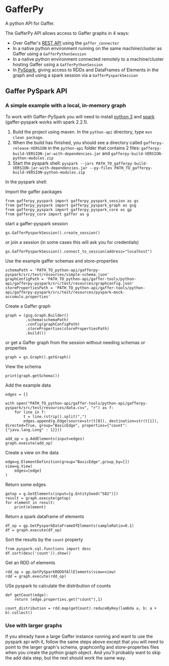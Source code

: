 # GafferPy #

A python API for Gaffer.

The GafferPy API allows access to Gaffer graphs in 4 ways:

- Over Gaffer's [REST API](https://github.com/gchq/Gaffer/tree/master/rest-api) using the `gaffer_connector`
- In a native python environment running on the same machine/cluster as Gaffer using a `GafferPythonSession`
- In a native python environment connected remotely to a machine/cluster hosting Gaffer using a `GafferPythonSession`
- In [PySpark](https://spark.apache.org/docs/0.9.0/python-programming-guide.html), giving access to RDDs and DataFrames of Elements in the graph and using a spark session via a `GafferPysparkSession`
 
## Gaffer PySpark API ##

### A simple example with a local, in-memory graph ###

To work with Gaffer-PySpark you will need to install [python 3](https://www.anaconda.com/download/) and [spark](https://spark.apache.org/downloads.html) (gaffer-pyspark works with spark 2.2.1).

1. Build the project using maven. In the `python-api` directory, type `mvn clean package`. 
2. When the build has finished, you should see a directory called `gafferpy-release-VERSION` in the `python-api` folder that contains 2 files: `gafferpy-build-VERSION-jar-with-dependencies.jar` and `gafferpy-build-VERSION-python-modules.zip`
3. Start the pyspark shell: `pyspark --jars PATH_TO_gafferpy-build-VERSION-jar-with-dependencies.jar --py-files PATH_TO_gafferpy-build-VERSION-python-modules.zip`
 
In the pyspark shell:

Import the gaffer packages

```
from gafferpy_pyspark import gafferpy_pyspark_session as gs
from gafferpy_pyspark import gafferpy_pyspark_graph as gsg
from gafferpy_pyspark import gafferpy_pyspark_core as gp
from gafferpy_core import gaffer as g
```

start a gaffer-pyspark session

```
gs.GafferPysparkSession().create_session()
```

or join a session (in some cases this will ask you for credentials)

```
gs.GafferPysparkSession().connect_to_session(address="localhost")
```

Use the example gaffer schemas and store-properties

```
schemaPath = 'PATH_TO_python-api/gafferpy-pyspark/src/test/resources/simple-schema.json'
graphConfigPath = 'PATH_TO_python-api/gaffer-tools/python-api/gafferpy-pyspark/src/test/resources/graphconfig.json'
storePropertiesPath = 'PATH_TO_python-api/gaffer-tools/python-api/gafferpy-pyspark/src/test/resources/pyspark-mock-accumulo.properties'
```
 
Create a Gaffer graph
 
```
graph = (gsg.Graph.Builder()
         .schema(schemaPath)
         .config(graphConfigPath)
         .storeProperties(storePropertiesPath)
         .build())
```

or get a Gaffer graph from the session without needing schemas or properties

```
graph = gs.Graph().getGraph()
```

View the schema

```
print(graph.getSchema())
```

Add the example data

```
edges = []

with open("PATH_TO_python-api/gaffer-tools/python-api/gafferpy-pyspark/src/test/resources/data.csv", "r") as f:
    for line in f:
        t = line.rstrip().split(",")
        edges.append(g.Edge(source=str(t[0]), destination=str(t[1]), directed=True, group="BasicEdge", properties={"count": {"java.lang.Long" : 1}}))
```

```
add_op = g.AddElements(input=edges)
graph.execute(add_op)
```

Create a view on the data

```
edge=g.ElementDefinition(group="BasicEdge",group_by=[])
view=g.View(
    edges=[edge]
)
```

Return some edges

```
getop = g.GetElements(input=[g.EntitySeed("582")])
result = graph.execute(getop)
for element in result:
    print(element)
```

Return a spark dataframe of elements

```
df_op = gp.GetPysparkDataFrameOfElements(sampleRatio=0.1)
df = graph.execute(df_op)
```

Sort the results by the `count` property

```
from pyspark.sql.functions import desc
df.sort(desc('count')).show()
```


Get an RDD of elements

```
rdd_op = gp.GetPySparkRDDOfAllElements(view=view)
rdd = graph.execute(rdd_op)
```

USe pyspark to calculate the distribution of counts

```
def getCount(edge):
    return (edge.properties.get("count"),1)
    
count_distribution = rdd.map(getCount).reduceByKey(lambda a, b: a + b).collect()
```

### Use with larger graphs ###

If you already have a large Gaffer instance running and want to use the pyspark api with it, follow the same steps above except that you will need to point to the larger graph's schema, graphconfig and store-properties files when you create the python graph object.
And you'll probably want to skip the add data step, but the rest should work the same way.